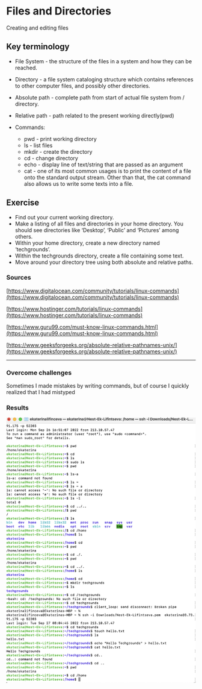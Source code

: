 # Files and Directories

Creating and editing files


## Key terminology
- File System - the structure of the files in a system and how they can be reached.
- Directory - a file system cataloging structure which contains references to other computer files, and possibly other directories. 
- Absolute path - complete path from start of actual file system from / directory.
- Relative path - path related to the present working directly(pwd)

- Commands: 
    - pwd - print working directory
    - ls - list files
    - mkdir - create the directory
    - cd - change directory
    - echo - display line of text/string that are passed as an argument
    - cat - one of its most common usages is to print the content of a file onto the standard output stream. Other than that, the cat command also allows us to write some texts into a file.


## Exercise
- Find out your current working directory.
- Make a listing of all files and directories in your home directory. You should see directories like ‘Desktop’, ‘Public’ and ‘Pictures’ among others.
- Within your home directory, create a new directory named ‘techgrounds’.
- Within the techgrounds directory, create a file containing some text.
- Move around your directory tree using both absolute and relative paths.


### Sources

[https://www.digitalocean.com/community/tutorials/linux-commands](https://www.digitalocean.com/community/tutorials/linux-commands)

[https://www.hostinger.com/tutorials/linux-commands](https://www.hostinger.com/tutorials/linux-commands)

[https://www.guru99.com/must-know-linux-commands.html](https://www.guru99.com/must-know-linux-commands.html)

[https://www.geeksforgeeks.org/absolute-relative-pathnames-unix/](https://www.geeksforgeeks.org/absolute-relative-pathnames-unix/)

****

### Overcome challenges

Sometimes I made mistakes by writing commands, but of course I quickly realized that I had mistyped

### Results

![screenshot](/00_includes/linux_02_screenshot.png)

